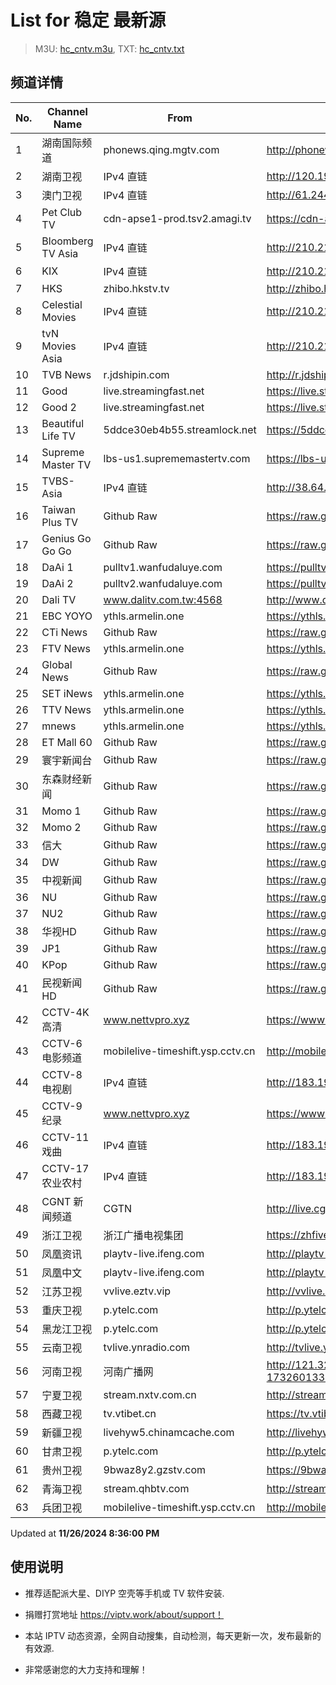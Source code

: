 # List for **稳定 最新源**

> M3U: [hc_cntv.m3u](./hc_cntv.m3u ), TXT: [hc_cntv.txt](./txt/hc_cntv.txt )

## 频道详情

| No. | Channel Name | From | Source |
| --- | ------------ | ---- | ------ |
| 1 | 湖南国际频道 | phonews.qing.mgtv.com | <http://phonews.qing.mgtv.com/nn_live/nn_x64/dWlwPTEwMy4zOS4yMjYuMTAwJnFpZD0mY2RuZXhfaWQ9d3NfcGhvbmUzJnM9YTg4Zjc3MzMzNGZhZTVhNjU2YTk2ZThhOGM2YmY5YzgmdWlkPSZ1dWlkPWVhZWJlYzY0NmFlMGE2NDg2NzVlMzlhZjk1M2UwNGY3LTY3MjdlMjY0JnY9MiZhcz0wJmVzPTE3MzI2MjExODA,/HNGJMPP360.m3u8> |
| 2 | 湖南卫视 | IPv4 直链 | <http://120.196.232.43:8088/rrs03.hw.gmcc.net/PLTV/651/224/3221226698/1.m3u8> |
| 3 | 澳门卫视 | IPv4 直链 | <http://61.244.22.4/ch1/ch1.live/playlist.m3u8> |
| 4 | Pet Club TV | cdn-apse1-prod.tsv2.amagi.tv | <https://cdn-apse1-prod.tsv2.amagi.tv/linear/amg01076-lightningintern-petclub-samsungnz/playlist.m3u8> |
| 5 | Bloomberg TV Asia | IPv4 直链 | <http://210.210.155.37/dr9445/h/h03/index.m3u8> |
| 6 | KIX | IPv4 直链 | <http://210.210.155.37/dr9445/h/h07/index.m3u8> |
| 7 | HKS | zhibo.hkstv.tv | <http://zhibo.hkstv.tv/livestream/mutfysrq/playlist.m3u8> |
| 8 | Celestial Movies | IPv4 直链 | <http://210.210.155.37/dr9445/h/h14/index.m3u8> |
| 9 | tvN Movies Asia | IPv4 直链 | <http://210.210.155.37/dr9445/h/h21/index.m3u8> |
| 10 | TVB News | r.jdshipin.com | <http://r.jdshipin.com/CkuBd> |
| 11 | Good | live.streamingfast.net | <https://live.streamingfast.net/osmflivech1.m3u8> |
| 12 | Good 2 | live.streamingfast.net | <https://live.streamingfast.net/osmflivech2.m3u8> |
| 13 | Beautiful Life TV | 5ddce30eb4b55.streamlock.net | <https://5ddce30eb4b55.streamlock.net/bltvhd/bltv1/playlist.m3u8> |
| 14 | Supreme Master TV | lbs-us1.suprememastertv.com | <https://lbs-us1.suprememastertv.com/720p.m3u8> |
| 15 | TVBS-Asia | IPv4 直链 | <http://38.64.72.148/hls/modn/list/4005/playlist.m3u8> |
| 16 | Taiwan Plus TV | Github Raw | <https://raw.githubusercontent.com/ChiSheng9/iptv/master/TV78.m3u8> |
| 17 | Genius Go Go Go | Github Raw | <https://raw.githubusercontent.com/ChiSheng9/iptv/master/TV26.m3u8> |
| 18 | DaAi 1 | pulltv1.wanfudaluye.com | <https://pulltv1.wanfudaluye.com/live/tv1.m3u8> |
| 19 | DaAi 2 | pulltv2.wanfudaluye.com | <https://pulltv2.wanfudaluye.com/live/tv2.m3u8> |
| 20 | Dali TV | www.dalitv.com.tw:4568 | <http://www.dalitv.com.tw:4568/live/dali/index.m3u8> |
| 21 | EBC YOYO | ythls.armelin.one | <https://ythls.armelin.one/channel/UCiWRSesvSYmY7YOyz0tv_zQ.m3u8> |
| 22 | CTi News | Github Raw | <https://raw.githubusercontent.com/ChiSheng9/iptv/master/TV28.m3u8> |
| 23 | FTV News | ythls.armelin.one | <https://ythls.armelin.one/channel/UC2VmWn8dAqkzlQqvy02E1PA.m3u8> |
| 24 | Global News | Github Raw | <https://raw.githubusercontent.com/ChiSheng9/iptv/master/TV02.m3u8> |
| 25 | SET iNews | ythls.armelin.one | <https://ythls.armelin.one/channel/UCoNYj9OFHZn3ACmmeRCPwbA.m3u8> |
| 26 | TTV News | ythls.armelin.one | <https://ythls.armelin.one/channel/UC8ROUUjHzEQm-ndb69CX8Ww.m3u8> |
| 27 | mnews | ythls.armelin.one | <https://ythls.armelin.one/channel/UC4LjkybVKXCDlneVXlKAbmw.m3u8> |
| 28 | ET Mall 60 | Github Raw | <https://raw.githubusercontent.com/ChiSheng9/iptv/master/TV18.m3u8> |
| 29 | 寰宇新闻台 | Github Raw | <https://raw.githubusercontent.com/ChiSheng9/iptv/master/TV02.m3u8> |
| 30 | 东森财经新闻 | Github Raw | <https://raw.githubusercontent.com/ChiSheng9/iptv/master/TV03.m3u8> |
| 31 | Momo 1 | Github Raw | <https://raw.githubusercontent.com/ChiSheng9/iptv/master/TV04.m3u8> |
| 32 | Momo 2 | Github Raw | <https://raw.githubusercontent.com/ChiSheng9/iptv/master/TV05.m3u8> |
| 33 | 信大 | Github Raw | <https://raw.githubusercontent.com/ChiSheng9/iptv/master/TV07.m3u8> |
| 34 | DW | Github Raw | <https://raw.githubusercontent.com/ChiSheng9/iptv/master/TV08.m3u8> |
| 35 | 中视新闻 | Github Raw | <https://raw.githubusercontent.com/ChiSheng9/iptv/master/TV09.m3u8> |
| 36 | NU | Github Raw | <https://raw.githubusercontent.com/ChiSheng9/iptv/master/TV10.m3u8> |
| 37 | NU2 | Github Raw | <https://raw.githubusercontent.com/ChiSheng9/iptv/master/TV14.m3u8> |
| 38 | 华视HD | Github Raw | <https://raw.githubusercontent.com/ChiSheng9/iptv/master/TV12.m3u8> |
| 39 | JP1 | Github Raw | <https://raw.githubusercontent.com/ChiSheng9/iptv/master/TV15.m3u8> |
| 40 | KPop | Github Raw | <https://raw.githubusercontent.com/ChiSheng9/iptv/master/TV16.m3u8> |
| 41 | 民视新闻HD | Github Raw | <https://raw.githubusercontent.com/ChiSheng9/iptv/master/TV17.m3u8> |
| 42 | CCTV-4K 高清 | www.nettvpro.xyz | <https://www.nettvpro.xyz/player/videojs.php?url=https://liveop.cctv.cn/hls/4KHD/playlist.m3u8> |
| 43 | CCTV-6 电影频道 | mobilelive-timeshift.ysp.cctv.cn | <http://mobilelive-timeshift.ysp.cctv.cn/timeshift/ysp/2013693901/timeshift.m3u8?delay=0> |
| 44 | CCTV-8 电视剧 | IPv4 直链 | <http://183.196.25.171:808/hls/77/index.m3u8> |
| 45 | CCTV-9 纪录 | www.nettvpro.xyz | <https://www.nettvpro.xyz/player/videojs.php?url=http://123.184.28.3/hlslive-tx-cdn.ysp.cctv.cn/012/2024078603.m3u8> |
| 46 | CCTV-11 戏曲 | IPv4 直链 | <http://183.196.25.171:808/hls/11/index.m3u8> |
| 47 | CCTV-17 农业农村 | IPv4 直链 | <http://183.196.25.171:808/hls/93/index.m3u8> |
| 48 | CGNT 新闻频道 | CGTN | <http://live.cgtn.com/1000/prog_index.m3u8> |
| 49 | 浙江卫视 | 浙江广播电视集团 | <https://zhfivel02.cztv.com/channel01/720p.m3u8?auth_key=1732598133-0f1e077e054f8d9a50ce52c3ad67ad3d-0-4dc62ae923c62f713d0f0f5bb92eb6d8> |
| 50 | 凤凰资讯 | playtv-live.ifeng.com | <http://playtv-live.ifeng.com/live/06OLEEWQKN4_audio.m3u8> |
| 51 | 凤凰中文 | playtv-live.ifeng.com | <http://playtv-live.ifeng.com/live/06OLEGEGM4G_audio.m3u8> |
| 52 | 江苏卫视 | vvlive.eztv.vip | <http://vvlive.eztv.vip/hwsstnew/hwsstnew.m3u8?auth_key=1710810832-0-0-70d15b6eab3c5342adefba848a4d9067> |
| 53 | 重庆卫视 | p.ytelc.com | <http://p.ytelc.com/videojs.php?id=https://sjlivecdn9.cbg.cn/202411261219/app_2/_definst_/ls_2.stream/chunklist.m3u8> |
| 54 | 黑龙江卫视 | p.ytelc.com | <http://p.ytelc.com/videojs.php?id=https://idclive.hljtv.com:4430/live/hljws_own.m3u8> |
| 55 | 云南卫视 | tvlive.ynradio.com | <http://tvlive.ynradio.com/live/yunnanweishi/chunks.m3u8> |
| 56 | 河南卫视 | 河南广播网 | <http://121.32.236.176/tvcdn.stream3.hndt.com/tv/65c4a6d5017e1000b2b6ea2500000000_transios/playlist.m3u8?wsSecret=e533ffcee119fa795ba16a1b44a231cb&wsTime=1732609348&wsSession=99263428d42d55aad355b7ca-173260133194200&wsIPSercert=f1ed5e80c31ab65580d88c6bbb451005&wsiphost=local&wsBindIP=1> |
| 57 | 宁夏卫视 | stream.nxtv.com.cn | <http://stream.nxtv.com.cn/wspd/sd/live.m3u8?_upt=5ed69dd51732742023> |
| 58 | 西藏卫视 | tv.vtibet.cn | <https://tv.vtibet.cn/live/tzNmj6ZxiPW7ws.m3u8?secret=2c5751f79aee71f158129effffb156ed&time=6745660f> |
| 59 | 新疆卫视 | livehyw5.chinamcache.com | <http://livehyw5.chinamcache.com/hyw/zb01.m3u8?txSecret=ac4608d03b3fec4557d137827a3f4bb6&txTime=95A66655> |
| 60 | 甘肃卫视 | p.ytelc.com | <http://p.ytelc.com/videojs.php?id=https://hls.gstv.com.cn/49048r/6e1sy2.m3u8> |
| 61 | 贵州卫视 | 9bwaz8y2.gzstv.com | <https://9bwaz8y2.gzstv.com/live/CH01_lo.m3u8?txSecret=2d5baf5309901b928e21e8685e96a656&txTime=67455F91> |
| 62 | 青海卫视 | stream.qhbtv.com | <http://stream.qhbtv.com/qhws/sd/live.m3u8?_upt=bd300f2f1732594208> |
| 63 | 兵团卫视 | mobilelive-timeshift.ysp.cctv.cn | <http://mobilelive-timeshift.ysp.cctv.cn/timeshift/ysp/2022606701/timeshift.m3u8?delay=0> |

Updated at **11/26/2024 8:36:00 PM**

## 使用说明

- 推荐适配派大星、DIYP 空壳等手机或 TV 软件安装.

- 捐赠打赏地址 <https://viptv.work/about/support！>

- 本站 IPTV 动态资源，全网自动搜集，自动检测，每天更新一次，发布最新的有效源.

- 非常感谢您的大力支持和理解！
